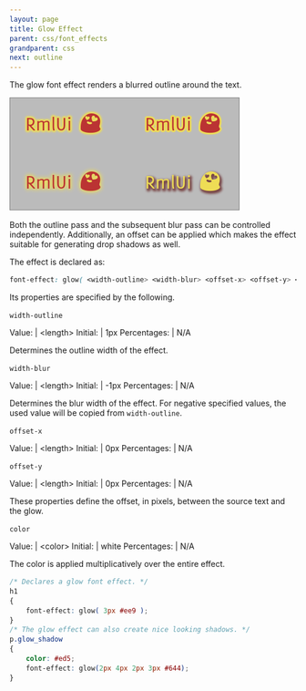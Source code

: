 ```yaml
---
layout: page
title: Glow Effect
parent: css/font_effects
grandparent: css
next: outline
---
```


The glow font effect renders a blurred outline around the text. 

![Glow effect sample](glow.png)

Both the outline pass and the subsequent blur pass can be controlled independently. Additionally, an offset can be applied which makes the effect suitable for generating drop shadows as well.

The effect is declared as:

```css
font-effect: glow( <width-outline> <width-blur> <offset-x> <offset-y> <color> );
```


Its properties are specified by the following.

`width-outline`

Value: | \<length\>
Initial: | 1px
Percentages: | N/A

Determines the outline width of the effect.

`width-blur`

Value: | \<length\>
Initial: | -1px
Percentages: | N/A

Determines the blur width of the effect. For negative specified values, the used value will be copied from `width-outline`. 

`offset-x`

Value: | \<length\>
Initial: | 0px
Percentages: | N/A

`offset-y`

Value: | \<length\>
Initial: | 0px
Percentages: | N/A

These properties define the offset, in pixels, between the source text and the glow.


`color`

Value: | \<color\>
Initial: | white
Percentages: | N/A

The color is applied multiplicatively over the entire effect.


```css
/* Declares a glow font effect. */
h1
{
	font-effect: glow( 3px #ee9 );
}
/* The glow effect can also create nice looking shadows. */
p.glow_shadow
{
	color: #ed5;
	font-effect: glow(2px 4px 2px 3px #644);
}
```

